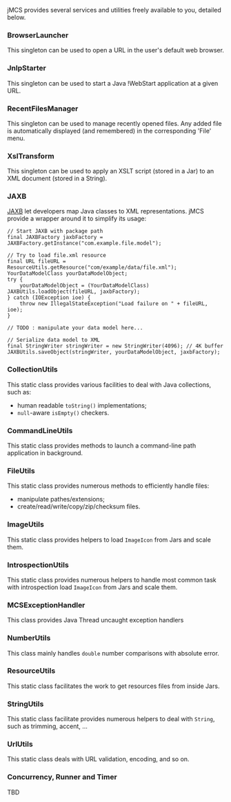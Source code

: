 jMCS provides several services and utilities freely available to you, detailed below.

### BrowserLauncher
This singleton can be used to open a URL in the user's default web browser.

### JnlpStarter
This singleton can be used to start a Java !WebStart application at a given URL.

### RecentFilesManager
This singleton can be used to manage recently opened files. Any added file is automatically displayed (and remembered) in the corresponding 'File' menu.

### XslTransform
This singleton can be used to apply an XSLT script (stored in a Jar) to an XML document (stored in a String).

### JAXB
[JAXB](https://jaxb.java.net) let developers map Java classes to XML representations. jMCS provide a wrapper around it to simplify its usage:
```
// Start JAXB with package path
final JAXBFactory jaxbFactory = JAXBFactory.getInstance("com.example.file.model");

// Try to load file.xml resource
final URL fileURL = ResourceUtils.getResource("com/example/data/file.xml");
YourDataModelClass yourDataModelObject;
try {
    yourDataModelObject = (YourDataModelClass) JAXBUtils.loadObject(fileURL, jaxbFactory);
} catch (IOException ioe) {
    throw new IllegalStateException("Load failure on " + fileURL, ioe);
}

// TODO : manipulate your data model here...

// Serialize data model to XML
final StringWriter stringWriter = new StringWriter(4096); // 4K buffer
JAXBUtils.saveObject(stringWriter, yourDataModelObject, jaxbFactory);
```

### CollectionUtils
This static class provides various facilities to deal with Java collections, such as:
   * human readable `toString()` implementations;
   * `null`-aware `isEmpty()` checkers.

### CommandLineUtils
This static class provides methods to launch a command-line path application in background.

### FileUtils
This static class provides numerous methods to efficiently handle files:
   * manipulate pathes/extensions;
   * create/read/write/copy/zip/checksum files.

### ImageUtils
This static class provides helpers to load `ImageIcon` from Jars and scale them.

### IntrospectionUtils
This static class provides numerous helpers to handle most common task with introspection load `ImageIcon` from Jars and scale them.

### MCSExceptionHandler
This class provides Java Thread uncaught exception handlers

### NumberUtils
This class mainly handles `double` number comparisons with absolute error.

### ResourceUtils
This static class facilitates the work to get resources files from inside Jars.

### StringUtils
This static class facilitate provides numerous helpers to deal with `String`, such as trimming, accent, …

### UrlUtils
This static class deals with URL validation, encoding, and so on.

### Concurrency, Runner and Timer
TBD